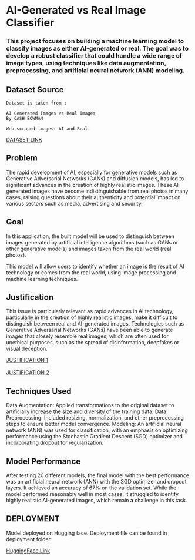 # AI-Generated vs Real Image Classifier
### This project focuses on building a machine learning model to classify images as either AI-generated or real. The goal was to develop a robust classifier that could handle a wide range of image types, using techniques like data augmentation, preprocessing, and artificial neural network (ANN) modeling.

## Dataset Source
```
Dataset is taken from :

AI Generated Images vs Real Images
By CASH BOWMAN

Web scraped images: AI and Real.
```
<a href="https://www.kaggle.com/datasets/cashbowman/ai-generated-images-vs-real-images/data">DATASET LINK</a>

## Problem
The rapid development of AI, especially for generative models such as Generative Adversarial Networks (GANs) and diffusion models, has led to significant advances in the creation of highly realistic images. These AI-generated images have become indistinguishable from real photos in many cases, raising questions about their authenticity and potential impact on various sectors such as media, advertising and security.

## Goal
In this application, the built model will be used to distinguish between images generated by artificial intelligence algorithms (such as GANs or other generative models) and images taken from the real world (real photos).

This model will allow users to identify whether an image is the result of AI technology or comes from the real world, using image processing and machine learning techniques.

## Justification
This issue is particularly relevant as rapid advances in AI technology, particularly in the creation of highly realistic images, make it difficult to distinguish between real and AI-generated images. Technologies such as Generative Adversarial Networks (GANs) have been able to generate images that closely resemble real images, which are often used for unethical purposes, such as the spread of disinformation, deepfakes or visual deception.

<a href="https://www.bravenewplanet.org/episodes/deepfakes-and-the-future-truth">JUSTIFICATION 1</a><br><br>
<a href="https://daidac.thecjid.org/the-ethics-of-ai-generated-media-content-when-does-manipulation-go-too-far/">JUSTIFICATION 2</a>

## Techniques Used
Data Augmentation: Applied transformations to the original dataset to artificially increase the size and diversity of the training data.
Data Preprocessing: Included resizing, normalization, and other preprocessing steps to ensure better model convergence.
Modeling: An artificial neural network (ANN) was used for classification, with an emphasis on optimizing performance using the Stochastic Gradient Descent (SGD) optimizer and incorporating dropout for regularization.

## Model Performance
After testing 20 different models, the final model with the best performance was an artificial neural network (ANN) with the SGD optimizer and dropout layers. It achieved an accuracy of 67% on the validation set. While the model performed reasonably well in most cases, it struggled to identify highly realistic AI-generated images, which remain a challenge in this task.

## DEPLOYMENT
Model deployed on Hugging face. Deployment file can be found in deployment folder.

<a href="https://huggingface.co/spaces/eldzilla/AIvsRealImage">HuggingFace Link</a>
